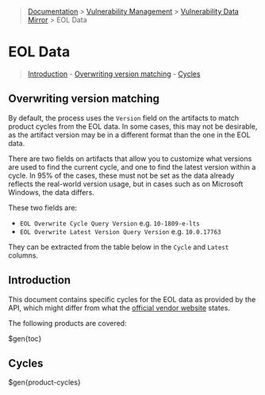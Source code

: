 > [Documentation](../../../README.md) >
> [Vulnerability Management](../../vulnerability-management.md) >
> [Vulnerability Data Mirror](../vulnerability-data-mirror.md) >
> EOL Data

# EOL Data

> [Introduction](#introduction) -
> [Overwriting version matching](#overwriting-version-matching) -
> [Cycles](#cycles)

## Overwriting version matching

By default, the process uses the `Version` field on the artifacts to match product cycles from the EOL data.
In some cases, this may not be desirable,
as the artifact version may be in a different format than the one in the EOL data.

There are two fields on artifacts that allow you to customize what versions are used to find the current cycle,
and one to find the latest version within a cycle.
In 95% of the cases, these must not be set as the data already reflects the real-world version usage,
but in cases such as on Microsoft Windows, the data differs.

These two fields are:

- `EOL Overwrite Cycle Query Version` e.g. `10-1809-e-lts`
- `EOL Overwrite Latest Version Query Version` e.g. `10.0.17763`

They can be extracted from the table below in the `Cycle` and `Latest` columns.

## Introduction

This document contains specific cycles for the EOL data as provided by the API, which might differ from what the
[official vendor website](https://endoflife.date) states.

The following products are covered:

$gen{toc}

## Cycles

$gen{product-cycles}
